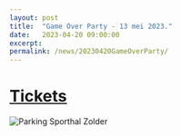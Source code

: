 ```yaml
---
layout: post
title:  "Game Over Party - 13 mei 2023."
date:   2023-04-20 09:00:00
excerpt: 
permalink: /news/20230420GameOverParty/
---
```


<p align="center">

# [Tickets](https://game-over.eventsquare.store/3p5oqnasakj1)

![Parking Sporthal Zolder](/news/img/instagameover.png)

<p align="center">

